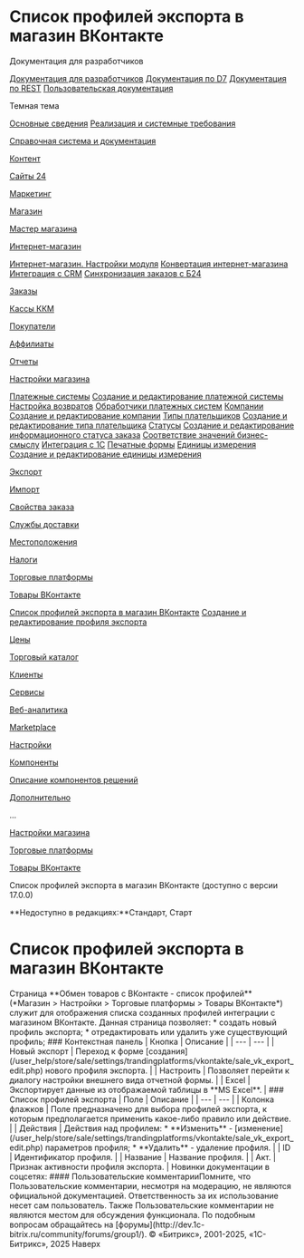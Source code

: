 # Список профилей экспорта в магазин ВКонтакте

Документация для разработчиков

[Документация для разработчиков](https://dev.1c-bitrix.ru/api_help/)
[Документация по D7](https://dev.1c-bitrix.ru/api_d7/)
[Документация по REST](https://dev.1c-bitrix.ru/rest_help/)
[Пользовательская документация](https://dev.1c-bitrix.ru/user_help/)

Темная тема

[Основные сведения](/user_help/index.php)
[Реализация и системные требования](/user_help/reqintro.php)

[Справочная система и документация](/user_help/help/index.php)

[Контент](/user_help/content/index.php)

[Сайты 24](/user_help/sites24/index.php)

[Маркетинг](/user_help/marketing/index.php)

[Магазин](/user_help/store/index.php)

[Мастер магазина](/user_help/store/storeassist.php)

[Интернет-магазин](/user_help/store/sale/index.php)

[Интернет-магазин. Настройки модуля](/user_help/store/sale/settings_sale.php)
[Конвертация интернет-магазина](/user_help/store/sale/sale_converter.php)
[Интеграция с CRM](/user_help/store/sale/sale_crm.php)
[Синхронизация заказов с Б24](/user_help/store/sale/sale_order_crm.php)

[Заказы](/user_help/store/sale/orders/index.php)

[Кассы ККМ](/user_help/store/sale/cashbox/index.php)

[Покупатели](/user_help/store/sale/user_accounts/index.php)

[Аффилиаты](/user_help/store/sale/affiliates/index.php)

[Отчеты](/user_help/store/sale/statistic/index.php)

[Настройки магазина](/user_help/store/sale/settings/index.php)

[Платежные системы](/user_help/store/sale/settings/sale_pay_system.php)
[Создание и редактирование платежной системы](/user_help/store/sale/settings/sale_pay_system_edit.php)
[Настройка возвратов](/user_help/store/sale/settings/sale_ps_handler_refund.php)
[Обработчики платежных систем](/user_help/store/sale/settings/sale_pay_system_file.php)
[Компании](/user_help/store/sale/settings/sale_company.php)
[Создание и редактирование компании](/user_help/store/sale/settings/sale_company_edit.php)
[Типы плательщиков](/user_help/store/sale/settings/sale_person_type.php)
[Создание и редактирование типа плательщика](/user_help/store/sale/settings/sale_person_type_edit.php)
[Статусы](/user_help/store/sale/settings/sale_status.php)
[Создание и редактирование информационного статуса заказа](/user_help/store/sale/settings/sale_status_edit.php)
[Соответствие значений бизнес-смыслу](/user_help/store/sale/settings/sale_business_value.php)
[Интеграция с 1С](/user_help/store/sale/settings/1c_admin.php)
[Печатные формы](/user_help/store/sale/settings/print_form.php)
[Единицы измерения](/user_help/store/sale/settings/cat_measure_list.php)
[Создание и редактирование единицы измерения](/user_help/store/sale/settings/cat_measure_edit.php)

[Экспорт](/user_help/store/sale/settings/export/index.php)

[Импорт](/user_help/store/sale/settings/import/index.php)

[Свойства заказа](/user_help/store/sale/settings/order_props/index.php)

[Службы доставки](/user_help/store/sale/settings/delivery/index.php)

[Местоположения](/user_help/store/sale/settings/location2/index.php)

[Налоги](/user_help/store/sale/settings/tax/index.php)

[Торговые платформы](/user_help/store/sale/settings/trandingplatforms/index.php)

[Товары ВКонтакте](/user_help/store/sale/settings/trandingplatforms/vkontakte/index.php)

[Список профилей экспорта в магазин ВКонтакте](/user_help/store/sale/settings/trandingplatforms/vkontakte/sale_vk_export_list.php)
[Создание и редактирование профиля экспорта](/user_help/store/sale/settings/trandingplatforms/vkontakte/sale_vk_export_edit.php)

[Цены](/user_help/store/sale/settings/prices/index.php)

[Торговый каталог](/user_help/store/catalog/index.php)

[Клиенты](/user_help/clients/index.php)

[Сервисы](/user_help/service/index.php)

[Веб-аналитика](/user_help/statistic/index.php)

[Marketplace](/user_help/marketplace/index.php)

[Настройки](/user_help/settings/index.php)

[Компоненты](/user_help/components/index.php)

[Описание компонентов решений](/user_help/description_decisions/index.php)

[Дополнительно](/user_help/additional/index.php)

...

[Настройки магазина](/user_help/store/sale/settings/index.php)

[Торговые платформы](/user_help/store/sale/settings/trandingplatforms/index.php)

[Товары ВКонтакте](/user_help/store/sale/settings/trandingplatforms/vkontakte/index.php)

Список профилей экспорта в магазин ВКонтакте (доступно с версии 17.0.0)

**Недоступно в редакциях:**Стандарт, Старт

# Список профилей экспорта в магазин ВКонтакте

<!--
<h4 id="topictoctitle">В этом разделе
- [Контекстная панель](#menu)
- [Список профилей](#list)
--!>

Страница **Обмен товаров с ВКонтакте - список профилей** (*Магазин > Настройки > Торговые платформы > Товары ВКонтакте*) служит для отображения списка созданных профилей интеграции с магазином ВКонтакте. Данная страница позволяет:

* создать новый профиль экспорта;
* отредактировать или удалить уже существующий профиль;

  

### Контекстная панель

| Кнопка | Описание |
| --- | --- |
| Новый экспорт | Переход к форме [создания](/user_help/store/sale/settings/trandingplatforms/vkontakte/sale_vk_export_edit.php) нового профиля экспорта. |
| Настроить | Позволяет перейти к диалогу настройки внешнего вида отчетной формы. |
| Excel | Экспортирует данные из отображаемой таблицы в **MS Excel**. |

  

### Список профилей экспорта

| Поле | Описание |
| --- | --- |
| Колонка флажков | Поле предназначено для выбора профилей экспорта, к которым предполагается применить какое-либо правило или действие. |
| Действия | Действия над профилем:  * **Изменить** - [изменение](/user_help/store/sale/settings/trandingplatforms/vkontakte/sale_vk_export_edit.php) параметров профиля; * **Удалить** - удаление профиля. |
| ID | Идентификатор профиля. |
| Название | Название профиля. |
| Акт. | Признак активности профиля экспорта. |

Новинки документации в соцсетях:

#### Пользовательские комментарииПомните, что Пользовательские комментарии, несмотря на модерацию, не являются официальной документацией. Ответственность за их использование несет сам пользователь. Также Пользовательские комментарии не являются местом для обсуждения функционала. По подобным вопросам обращайтесь на [форумы](http://dev.1c-bitrix.ru/community/forums/group1/).

© «Битрикс», 2001-2025, «1С-Битрикс», 2025

Наверх